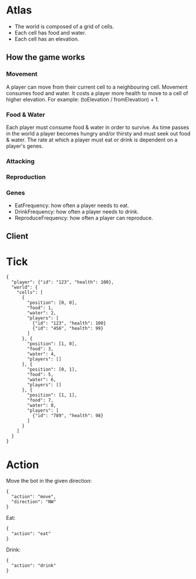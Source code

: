 # Atlas

* The world is composed of a grid of cells.
* Each cell has food and water.
* Each cell has an elevation.

## How the game works

### Movement

A player can move from their current cell to a neighbouring cell. Movement consumes food and water.
It costs a player more health to move to a cell of higher elevation. For example: (toElevation / fromElevation) + 1.

### Food & Water

Each player must consume food & water in order to survive. As time passes in the
world a player becomes hungry and/or thirsty and must seek out food & water. The
rate at which a player must eat or drink is dependent on a player's genes.

### Attacking

### Reproduction

### Genes

* EatFrequency: how often a player needs to eat.
* DrinkFrequency: how often a player needs to drink.
* ReproduceFrequency: how often a player can reproduce.

## Client

# Tick

    {
      "player": {"id": "123", "health": 100},
      "world": {
        "cells": [
          {
            "position": [0, 0],
            "food": 1,
            "water": 2,
            "players": [
              {"id": "123", "health": 100}
              {"id": "456", "health": 99}
            ]
          }, {
            "position": [1, 0],
            "food": 3,
            "water": 4,
            "players": []
          }, {
            "position": [0, 1],
            "food": 5,
            "water": 6,
            "players": []
          }, {
            "position": [1, 1],
            "food": 7,
            "water": 8,
            "players": [
              {"id": "789", "health": 98}
            ]
          }
        ]
      }
    }


# Action

Move the bot in the given direction:

    {
      "action": "move",
      "direction": "NW"
    }

Eat:

    {
      "action": "eat"
    }

Drink:

    {
      "action": "drink"
    }
